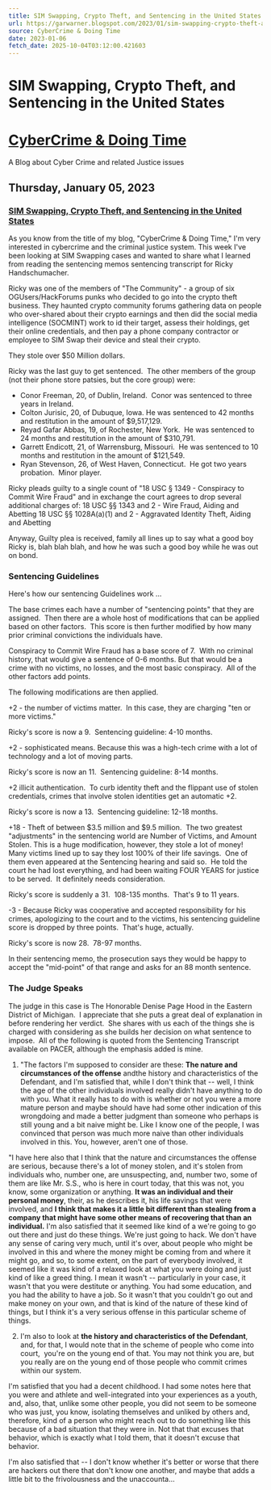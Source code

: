 ```yaml
---
title: SIM Swapping, Crypto Theft, and Sentencing in the United States
url: https://garwarner.blogspot.com/2023/01/sim-swapping-crypto-theft-and.html
source: CyberCrime & Doing Time
date: 2023-01-06
fetch_date: 2025-10-04T03:12:00.421603
---
```


# SIM Swapping, Crypto Theft, and Sentencing in the United States

# [CyberCrime & Doing Time](https://garwarner.blogspot.com/)

A Blog about Cyber Crime and related Justice issues

## Thursday, January 05, 2023

### [SIM Swapping, Crypto Theft, and Sentencing in the United States](https://garwarner.blogspot.com/2023/01/sim-swapping-crypto-theft-and.html)

As you know from the title of my blog, "CyberCrime & Doing Time," I'm very interested in cybercrime and the criminal justice system. This week I've been looking at SIM Swapping cases and wanted to share what I learned from reading the sentencing memos sentencing transcript for Ricky Handschumacher.

Ricky was one of the members of "The Community" - a group of six OGUsers/HackForums punks who decided to go into the crypto theft business. They haunted crypto community forums gathering data on people who over-shared about their crypto earnings and then did the social media intelligence (SOCMINT) work to id their target, assess their holdings, get their online credentials, and then pay a phone company contractor or employee to SIM Swap their device and steal their crypto.

They stole over $50 Million dollars.

Ricky was the last guy to get sentenced.  The other members of the group (not their phone store patsies, but the core group) were:

* Conor Freeman, 20, of Dublin, Ireland.  Conor was sentenced to three years in Ireland.
* Colton Jurisic, 20, of Dubuque, Iowa. He was sentenced to 42 months and restitution in the amount of $9,517,129.
* Reyad Gafar Abbas, 19, of Rochester, New York.  He was sentenced to 24 months and restitution in the amount of $310,791.
* Garrett Endicott, 21, of Warrensburg, Missouri.  He was sentenced to 10 months and restitution in the amount of $121,549.
* Ryan Stevenson, 26, of West Haven, Connecticut.  He got two years probation.  Minor player.

Ricky pleads guilty to a single count of "18 USC § 1349 - Conspiracy to Commit Wire Fraud" and in exchange the court agrees to drop several additional charges of:
18 USC §§ 1343 and 2 - Wire Fraud, Aiding and Abetting
18 USC §§ 1028A(a)(1) and 2 - Aggravated Identity Theft, Aiding and Abetting

Anyway, Guilty plea is received, family all lines up to say what a good boy Ricky is, blah blah blah, and how he was such a good boy while he was out on bond.

### Sentencing Guidelines

Here's how our sentencing Guidelines work ...

The base crimes each have a number of "sentencing points" that they are assigned.  Then there are a whole host of modifications that can be applied based on other factors.  This score is then further modified by how many prior criminal convictions the individuals have.

Conspiracy to Commit Wire Fraud has a base score of 7.  With no criminal history, that would give a sentence of 0-6 months. But that would be a crime with no victims, no losses, and the most basic conspiracy.  All of the other factors add points.

The following modifications are then applied.

+2 - the number of victims matter.  In this case, they are charging "ten or more victims."

Ricky's score is now a 9.  Sentencing guideline: 4-10 months.

+2 - sophisticated means. Because this was a high-tech crime with a lot of technology and a lot of moving parts.

Ricky's score is now an 11.  Sentencing guideline: 8-14 months.

+2 illicit authentication.  To curb identity theft and the flippant use of stolen credentials, crimes that involve stolen identities get an automatic +2.

Ricky's score is now a 13.  Sentencing guideline: 12-18 months.

+18 - Theft of between $3.5 million and $9.5 million.  The two greatest "adjustments" in the sentencing world are Number of Victims, and Amount Stolen. This is a huge modification, however, they stole a lot of money!  Many victims lined up to say they lost 100% of their life savings.  One of them even appeared at the Sentencing hearing and said so.  He told the court he had lost everything, and had been waiting FOUR YEARS for justice to be served.  It definitely needs consideration.

Ricky's score is suddenly a 31.  108-135 months.  That's 9 to 11 years.

-3 - Because Ricky was cooperative and accepted responsibility for his crimes, apologizing to the court and to the victims, his sentencing guideline score is dropped by three points.  That's huge, actually.

Ricky's score is now 28.  78-97 months.

In their sentencing memo, the prosecution says they would be happy to accept the "mid-point" of that range and asks for an 88 month sentence.

### The Judge Speaks

The judge in this case is The Honorable Denise Page Hood in the Eastern District of Michigan.  I appreciate that she puts a great deal of explanation in before rendering her verdict.  She shares with us each of the things she is charged with considering as she builds her decision on what sentence to impose.  All of the following is quoted from the Sentencing Transcript available on PACER, although the emphasis added is mine.

1. "The factors I'm supposed to consider are these: **The nature and circumstances of the offense** andthe history and characteristics of the Defendant, and I'm satisfied that, while I don't think that -- well, I think the age of the other individuals involved really didn't have anything to do with you. What it really has to do with is whether or not you were a more mature person and maybe should have had some other indication of this wrongdoing and made a better judgment than someone who perhaps is still young and a bit naive might be. Like I know one of the people, I was convinced that person was much more naive than other individuals involved in this. You, however, aren't one of those.

"I have here also that I think that the nature and circumstances the offense are serious, because there's a lot of money stolen, and it's stolen from individuals who, number one, are unsuspecting, and, number two, some of them are like Mr. S.S., who is here in court today, that this was not, you know, some organization or anything. **It was an individual and their personal money**, their, as he describes it, his life savings that were involved, and **I think that makes it a little bit different than stealing from a company that might have some other means of recovering that than an individual.** I'm also satisfied that it seemed like kind of a we're going to go out there and just do these things. We're just going to hack. We don't have any sense of caring very much, until it's over, about people who might be involved in this and where the money might be coming from and where it might go, and so, to some extent, on the part of everybody involved, it seemed like it was kind of a relaxed look at what you were doing and just kind of like a greed thing. I mean it wasn't -- particularly in your case, it wasn't that you were destitute or anything. You had some education, and you had the ability to have a job. So it wasn't that you couldn't go out and make money on your own, and that is kind of the nature of these kind of things, but I think it's a very serious offense in this particular scheme of things.

2. I'm also to look at **the history and characteristics of the Defendant**, and, for that, I would note that in the scheme of people who come into court,  you're on the young end of that. You may not think you are, but you really are on the young end of those people who commit crimes within our system.

I'm satisfied that you had a decent childhood. I had some notes here that you were and athlete and well-integrated into your experiences as a youth, and, also, that, unlike some other people, you did not seem to be someone who was just, you know, isolating themselves and unliked by others and, therefore, kind of a person who might reach out to do something like this because of a bad situation that they were in. Not that that excuses that behavior, which is exactly what I told them, that it doesn't excuse that behavior.

I'm also satisfied that -- I don't know whether it's better or worse that there are hackers out there that don't know one another, and maybe that adds a little bit to the frivolousness and the unaccounta...